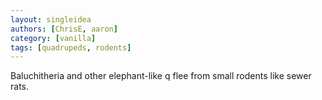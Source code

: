 ```yaml
---
layout: singleidea
authors: [ChrisE, aaron]
category: [vanilla]
tags: [quadrupeds, rodents]
---
```

Baluchitheria and other elephant-like q flee from small rodents like sewer rats.
